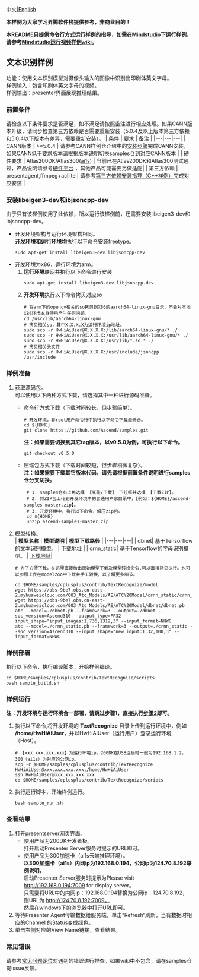 中文|[English](README.md)

**本样例为大家学习昇腾软件栈提供参考，非商业目的！**

**本README只提供命令行方式运行样例的指导，如需在Mindstudio下运行样例，请参考[Mindstudio运行视频样例wiki](https://github.com/Ascend/samples/wikis/Mindstudio%E8%BF%90%E8%A1%8C%E8%A7%86%E9%A2%91%E6%A0%B7%E4%BE%8B?sort_id=3170138)。**

## 文本识别样例
功能：使用文本识别模型对摄像头输入的图像中识别出印刷体英文字母。    
样例输入：包含印刷体英文字母的视频。    
样例输出：presenter界面展现推理结果。    

### 前置条件
请检查以下条件要求是否满足，如不满足请按照备注进行相应处理。如果CANN版本升级，请同步检查第三方依赖是否需要重新安装（5.0.4及以上版本第三方依赖和5.0.4以下版本有差异，需要重新安装）。
| 条件 | 要求 | 备注 |
|---|---|---|
| CANN版本 | >=5.0.4 | 请参考CANN样例仓介绍中的[安装步骤](https://github.com/Ascend/samples#%E5%AE%89%E8%A3%85)完成CANN安装，如果CANN低于要求版本请根据[版本说明](https://github.com/Ascend/samples/blob/master/README_CN.md#%E7%89%88%E6%9C%AC%E8%AF%B4%E6%98%8E)切换samples仓到对应CANN版本 |
| 硬件要求 | Atlas200DK/Atlas300([ai1s](https://support.huaweicloud.com/productdesc-ecs/ecs_01_0047.html#ecs_01_0047__section78423209366))  | 当前已在Atlas200DK和Atlas300测试通过，产品说明请参考[硬件平台](https://ascend.huawei.com/zh/#/hardware/product) ，其他产品可能需要另做适配|
| 第三方依赖 | presentagent,ffmpeg+acllite                                  | 请参考[第三方依赖安装指导（C++样例）](../../environment)完成对应安装 |

### 安装libeigen3-dev和ibjsoncpp-dev
由于只有该样例使用了此依赖，所以运行该样例前，还需要安装libeigen3-dev和ibjsoncpp-dev。
- 开发环境架构与运行环境架构相同。    
  **开发环境和运行环境均**执行以下命令安装freetype。
  ```
  sudo apt-get install libeigen3-dev libjsoncpp-dev
  ```
- 开发环境为x86，运行环境为arm。
  1. **运行环境**联网并执行以下命令进行安装
      ```
      sudo apt-get install libeigen3-dev libjsoncpp-dev
      ```
  2. **开发环境**执行以下命令拷贝对应so
      ```
      # 将arm下的opencv相关的so拷贝到X86的aarch64-linux-gnu目录，不会对本地X86环境本身使用产生任何问题。
      cd /usr/lib/aarch64-linux-gnu
      # 拷贝相关so，其中X.X.X.X为运行环境ip地址。
      sudo scp -r HwHiAiUser@X.X.X.X:/lib/aarch64-linux-gnu/* ./
      sudo scp -r HwHiAiUser@X.X.X.X:/usr/lib/aarch64-linux-gnu/* ./
      sudo scp -r HwHiAiUser@X.X.X.X:/usr/lib/*.so.* ./
      # 拷贝相关头文件
      sudo scp -r HwHiAiUser@X.X.X.X:/usr/include/jsoncpp /usr/include
      ```

### 样例准备
1. 获取源码包。    
   可以使用以下两种方式下载，请选择其中一种进行源码准备。   
    - 命令行方式下载（下载时间较长，但步骤简单）。
       ```    
       # 开发环境，非root用户命令行中执行以下命令下载源码仓。    
       cd ${HOME}     
       git clone https://github.com/Ascend/samples.git
       ```
       **注：如果需要切换到其它tag版本，以v0.5.0为例，可执行以下命令。**
       ```
       git checkout v0.5.0
       ```   
    - 压缩包方式下载（下载时间较短，但步骤稍微复杂）。   
       **注：如果需要下载其它版本代码，请先请根据前置条件说明进行samples仓分支切换。**   
       ``` 
        # 1. samples仓右上角选择 【克隆/下载】 下拉框并选择 【下载ZIP】。    
        # 2. 将ZIP包上传到开发环境中的普通用户家目录中，【例如：${HOME}/ascend-samples-master.zip】。     
        # 3. 开发环境中，执行以下命令，解压zip包。     
        cd ${HOME}    
        unzip ascend-samples-master.zip
        ```

2. 模型转换。     
    |  **模型名称**  |  **模型说明**  |  **模型下载路径**  |
    |---|---|---|
    |  dbnet| 基于Tensorflow的文本识别模型。  |  [下载地址](https://obs-9be7.obs.cn-east-2.myhuaweicloud.com/003_Atc_Models/AE/ATC%20Model/dbnet/dbnet.pb) |
    | crnn_static| 基于Tensorflow的字母识别模型。  | [下载地址](https://obs-9be7.obs.cn-east-2.myhuaweicloud.com/003_Atc_Models/AE/ATC%20Model/crnn_static/crnn_static.pb)|

    ```
    # 为了方便下载，在这里直接给出原始模型下载及模型转换命令,可以直接拷贝执行。也可以参照上表在modelzoo中下载并手工转换，以了解更多细节。     
    
    cd $HOME/samples/cplusplus/contrib/TextRecognize/model    
    wget https://obs-9be7.obs.cn-east-2.myhuaweicloud.com/003_Atc_Models/AE/ATC%20Model/crnn_static/crnn_static.pb  
    wget https://obs-9be7.obs.cn-east-2.myhuaweicloud.com/003_Atc_Models/AE/ATC%20Model/dbnet/dbnet.pb
    atc --model=./dbnet.pb --framework=3 --output=./dbnet --soc_version=Ascend310 --output_type=FP32 --input_shape="input_images:1,736,1312,3" --input_format=NHWC
    atc --model=./crnn_static.pb --framework=3 --output=./crnn_static --soc_version=Ascend310 --input_shape="new_input:1,32,100,3" --input_format=NHWC
    ```

### 样例部署
执行以下命令，执行编译脚本，开始样例编译。   
```
cd $HOME/samples/cplusplus/contrib/TextRecognize/scripts    
bash sample_build.sh
```

### 样例运行
**注：开发环境与运行环境合一部署，请跳过步骤1，直接执行[步骤2](#step_2)即可。**       
1. 执行以下命令,将开发环境的 **TextRecognize** 目录上传到运行环境中，例如 **/home/HwHiAiUser**，并以HwHiAiUser（运行用户）登录运行环境（Host）。    

   ```
   # 【xxx.xxx.xxx.xxx】为运行环境ip，200DK在USB连接时一般为192.168.1.2，300（ai1s）为对应的公网ip。
   scp -r $HOME/samples/cplusplus/contrib/TextRecognize HwHiAiUser@xxx.xxx.xxx.xxx:/home/HwHiAiUser    
   ssh HwHiAiUser@xxx.xxx.xxx.xxx     
   cd $HOME/samples/cplusplus/contrib/TextRecognize/scripts
   ```

2. <a name="step_2"></a>执行运行脚本，开始样例运行。          
   ```
   bash sample_run.sh
   ```

### 查看结果
1. 打开presentserver网页界面。     
      - 使用产品为200DK开发者板。    
        打开启动Presenter Server服务时提示的URL即可。   
      - 使用产品为300加速卡（ai1s云端推理环境）。    
        **以300加速卡（ai1s）内网ip为192.168.0.194，公网ip为124.70.8.192举例说明。**    
        启动Presenter Server服务时提示为Please visit http://192.168.0.194:7009 for display server。      
        只需要将URL中的内网ip：192.168.0.194替换为公网ip：124.70.8.192，则URL为 http://124.70.8.192:7009。    
        然后在windows下的浏览器中打开URL即可。      
2. 等待Presenter Agent传输数据给服务端，单击“Refresh“刷新，当有数据时相应的Channel 的Status变成绿色。    
3. 单击右侧对应的View Name链接，查看结果。    

### 常见错误
请参考[常见问题定位](https://github.com/Ascend/samples/wikis/%E5%B8%B8%E8%A7%81%E9%97%AE%E9%A2%98%E5%AE%9A%E4%BD%8D/%E4%BB%8B%E7%BB%8D)对遇到的错误进行排查。如果wiki中不包含，请在samples仓提issue反馈。